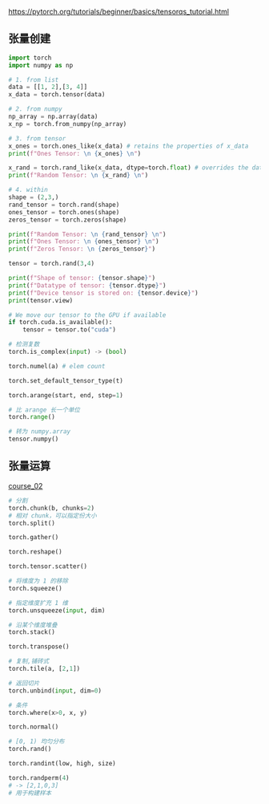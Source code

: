 
https://pytorch.org/tutorials/beginner/basics/tensorqs_tutorial.html

## 张量创建

```python
import torch
import numpy as np

# 1. from list
data = [[1, 2],[3, 4]]
x_data = torch.tensor(data)

# 2. from numpy
np_array = np.array(data)
x_np = torch.from_numpy(np_array)

# 3. from tensor
x_ones = torch.ones_like(x_data) # retains the properties of x_data
print(f"Ones Tensor: \n {x_ones} \n")

x_rand = torch.rand_like(x_data, dtype=torch.float) # overrides the datatype of x_data
print(f"Random Tensor: \n {x_rand} \n")

# 4. within
shape = (2,3,)
rand_tensor = torch.rand(shape)
ones_tensor = torch.ones(shape)
zeros_tensor = torch.zeros(shape)

print(f"Random Tensor: \n {rand_tensor} \n")
print(f"Ones Tensor: \n {ones_tensor} \n")
print(f"Zeros Tensor: \n {zeros_tensor}")

```

```python
tensor = torch.rand(3,4)

print(f"Shape of tensor: {tensor.shape}")
print(f"Datatype of tensor: {tensor.dtype}")
print(f"Device tensor is stored on: {tensor.device}")
print(tensor.view)
```

```python
# We move our tensor to the GPU if available
if torch.cuda.is_available():
    tensor = tensor.to("cuda")
```

```python
# 检测复数
torch.is_complex(input) -> (bool)
```

```python
torch.numel(a) # elem count
```

```python
torch.set_default_tensor_type(t)
```

```python
torch.arange(start, end, step=1)

# 比 arange 长一个单位
torch.range()
```

```python
# 转为 numpy.array
tensor.numpy()
```








## 张量运算

[course_02](https://www.bilibili.com/video/BV1wQ4y1q7Bm/)

```python
# 分割
torch.chunk(b, chunks=2)
# 相对 chunk，可以指定份大小
torch.split()

torch.gather()

torch.reshape()

torch.tensor.scatter()

# 将维度为 1 的移除
torch.squeeze()

# 指定维度扩充 1 维
torch.unsqueeze(input, dim)

# 沿某个维度堆叠
torch.stack()

torch.transpose()

# 复制,铺砖式
torch.tile(a, [2,1])

# 返回切片
torch.unbind(input, dim=0)

# 条件
torch.where(x>0, x, y)
```

```python
torch.normal()

# [0, 1) 均匀分布
torch.rand()

torch.randint(low, high, size)

torch.randperm(4)
# -> [2,1,0,3]
# 用于构建样本
```